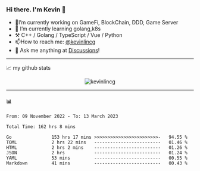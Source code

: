 ### Hi there. I'm Kevin 👋

- 🔭I’m currently working on GameFi, BlockChain, DDD, Game Server
- 🌱 I’m currently learning golang,k8s
-   :hammer_and_pick: C++ / Golang / TypeScript / Vue / Python
- 📫How to reach me: [@kevinlincg](https://twitter.com/kevinlincg) 
-   :thought_balloon: Ask me anything at [Discussions](https://github.com/kevinlincg/kevinlincg/discussions/new)!

---

📈 my github stats

<p align="center"> <img src="https://github-readme-stats-ouuan.vercel.app/api?username=kevinlincg&theme=dark&show_icons=true&count_private=true" alt="kevinlincg" />

---

#### :bar_chart: 

<!--START_SECTION:waka-->

```text
From: 09 November 2022 - To: 13 March 2023

Total Time: 162 hrs 8 mins

Go               153 hrs 17 mins >>>>>>>>>>>>>>>>>>>>>>>>-   94.55 %
TOML             2 hrs 22 mins   -------------------------   01.46 %
HTML             2 hrs 2 mins    -------------------------   01.26 %
JSON             2 hrs           -------------------------   01.24 %
YAML             53 mins         -------------------------   00.55 %
Markdown         41 mins         -------------------------   00.43 %
```

<!--END_SECTION:waka-->
